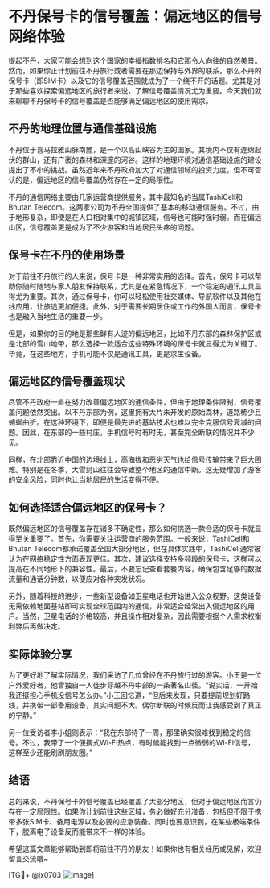 # 不丹保号卡的信号覆盖：偏远地区的信号网络体验

提起不丹，大家可能会想到这个国家的幸福指数排名和它那令人向往的自然美景。然而，如果你正计划前往不丹旅行或者需要在那边保持与外界的联系，那么不丹的保号卡（即SIM卡）以及它的信号覆盖范围就成为了一个绕不开的话题。尤其是对于那些喜欢探索偏远地区的旅行者来说，了解信号覆盖情况尤为重要。今天我们就来聊聊不丹保号卡的信号覆盖是否能够满足偏远地区的使用需求。

## 不丹的地理位置与通信基础设施

不丹位于喜马拉雅山脉南麓，是一个以高山峡谷为主的国家。其境内不仅有连绵起伏的群山，还有广袤的森林和深邃的河谷。这样的地理环境对通信基础设施的建设提出了不小的挑战。虽然近年来不丹政府加大了对通信领域的投资力度，但不可否认的是，偏远地区的信号覆盖仍然存在一定的局限性。

不丹的通信网络主要由几家运营商提供服务，其中最知名的当属TashiCell和Bhutan Telecom。这两家公司为不丹全国提供了基本的移动通信服务。不过，由于地形复杂，即使是在人口相对集中的城镇区域，信号也可能时强时弱。而在偏远山区，信号覆盖更是成为了不少游客和当地居民头疼的问题。

## 保号卡在不丹的使用场景

对于前往不丹旅行的人来说，保号卡是一种非常实用的选择。首先，保号卡可以帮助你随时随地与家人朋友保持联系，尤其是在紧急情况下，一个稳定的通讯工具显得尤为重要。其次，通过保号卡，你可以轻松使用社交媒体、导航软件以及其他在线应用，让旅途更加便捷。此外，对于需要长期居住或工作的外国人而言，保号卡也是融入当地生活的重要一步。

但是，如果你的目的地是那些鲜有人迹的偏远地区，比如不丹东部的森林保护区或是北部的雪山地带，那么选择一款适合这些特殊环境的保号卡就显得尤为关键了。毕竟，在这些地方，手机可能不仅是通讯工具，更是求生设备。

## 偏远地区的信号覆盖现状

尽管不丹政府一直在努力改善偏远地区的通信条件，但由于地理条件限制，信号覆盖问题依然突出。以不丹东部为例，这里拥有大片未开发的原始森林，道路稀少且蜿蜒曲折。在这种环境下，即便是最先进的基站技术也难以完全克服信号衰减的问题。因此，在东部的一些村庄，手机信号时有时无，甚至完全断联的情况并不少见。

同样，在北部靠近中国的边境线上，高海拔和恶劣天气也给信号传输带来了巨大困难。特别是在冬季，大雪封山往往会导致整个地区的通信中断。这无疑增加了游客的安全风险，同时也让当地居民的生活变得不便。

## 如何选择适合偏远地区的保号卡？

既然偏远地区的信号覆盖存在诸多不确定性，那么如何挑选一款合适的保号卡就显得至关重要了。首先，你需要关注运营商的服务范围。一般来说，TashiCell和Bhutan Telecom都承诺覆盖全国大部分地区，但在具体实践中，TashiCell通常被认为在网络稳定性方面表现更佳。其次，建议选择支持多频段的保号卡，这样可以提高在不同地形下的兼容性。最后，不要忘记查看套餐内容，确保包含足够的数据流量和通话分钟数，以便应对各种突发状况。

另外，随着科技的进步，一些新型设备如卫星电话也开始进入公众视野。这类设备无需依赖地面基站即可实现全球范围内的通信，非常适合经常出入偏远地区的用户。当然，卫星电话的价格较高，并且操作相对复杂，因此需要根据个人需求权衡利弊后再做决定。

## 实际体验分享

为了更好地了解实际情况，我们采访了几位曾经在不丹旅行过的游客。小王是一位户外爱好者，他曾独自一人徒步穿越不丹中部的一条著名山径。“说实话，一开始我还挺担心手机没信号怎么办。”小王回忆道，“但后来发现，只要提前规划好路线，并携带一部备用设备，其实问题不大。偶尔断联的时候反而让我感受到了真正的宁静。”

另一位受访者李小姐则表示：“我在东部待了一周，那里确实很难找到稳定的信号。不过，我带了一个便携式Wi-Fi热点，有时候能找到一点微弱的Wi-Fi信号，这样至少还能刷刷朋友圈。”

## 结语

总的来说，不丹保号卡的信号覆盖已经覆盖了大部分地区，但对于偏远地区而言仍存在一定局限性。如果你计划前往这些区域，务必做好充分准备，包括但不限于携带多张SIM卡、备用电源以及必要的应急装备。同时也要意识到，在某些极端条件下，脱离电子设备反而能带来不一样的体验。

希望这篇文章能够帮助到即将前往不丹的朋友！如果你也有相关经历或见解，欢迎留言交流哦~

[TG💪+ @jx0703 ![Image](https://github.com/user-attachments/assets/dbca1d08-cadb-493c-b0ec-ad6f7a83f270)]